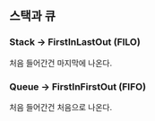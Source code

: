 ## 스택과 큐

### Stack -> FirstInLastOut (FILO)  
처음 들어간건 마지막에 나온다.  
### Queue -> FirstInFirstOut (FIFO)  
처음 들어간건 처음으로 나온다.  
